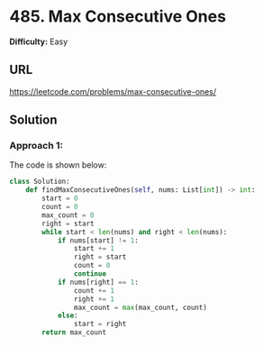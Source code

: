 # 485. Max Consecutive Ones

**Difficulty:** Easy

## URL

https://leetcode.com/problems/max-consecutive-ones/

## Solution

### Approach 1:

The code is shown below:

```python
class Solution:
    def findMaxConsecutiveOnes(self, nums: List[int]) -> int:
        start = 0
        count = 0
        max_count = 0
        right = start
        while start < len(nums) and right < len(nums):
            if nums[start] != 1:
                start += 1
                right = start
                count = 0
                continue
            if nums[right] == 1:
                count += 1
                right += 1
                max_count = max(max_count, count)
            else:
                start = right
        return max_count
```
